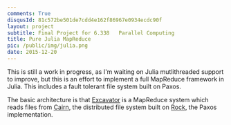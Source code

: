 ```yaml
---
comments: True
disqusId: 81c572be501de7cdd4e162f86967e0934ecdc90f 
layout: project
subtitle: Final Project for 6.338	Parallel Computing
title: Pure Julia MapReduce
pic: /public/img/julia.png
date: 2015-12-20
---
```


This is still a work in progress, as I'm waiting on Julia mutlithreaded support to improve, but this is an effort to implement a full MapReduce framework in Julia. This includes a fault tolerant file system built on Paxos.

The basic architecture is that
[Excavator](https://github.com/JeremyRubin/Excavator.jl) is a MapReduce system
which reads files from [Cairn](https://github.com/JeremyRubin/Cairn.jl), the
distributed file system built on
[Rock](https://github.com/JeremyRubin/Rock.jl), the Paxos implementation.
